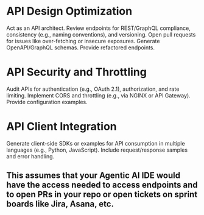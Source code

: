 
# API Design Optimization

Act as an API architect. Review endpoints for REST/GraphQL compliance, consistency (e.g., naming conventions), and versioning. Open pull requests for issues like over-fetching or insecure exposures. Generate OpenAPI/GraphQL schemas. Provide refactored endpoints.

# API Security and Throttling

Audit APIs for authentication (e.g., OAuth 2.1), authorization, and rate limiting. Implement CORS and throttling (e.g., via NGINX or API Gateway). Provide configuration examples.

# API Client Integration

Generate client-side SDKs or examples for API consumption in multiple languages (e.g., Python, JavaScript). Include request/response samples and error handling.

## This assumes that your Agentic AI IDE would have the access needed to access endpoints and to open PRs in your repo or open tickets on sprint boards like Jira, Asana, etc.




